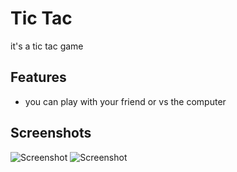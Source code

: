 
# Tic Tac

it's a tic tac game

## Features

- you can play with your friend or vs the computer

## Screenshots

![Screenshot](1.jpg)
![Screenshot](2.jpg)

